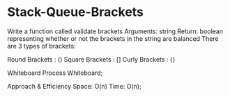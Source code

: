 # Stack-Queue-Brackets

Write a function called validate brackets Arguments: string Return: boolean representing whether or not the brackets in the string are balanced There are 3 types of brackets:

Round Brackets : () Square Brackets : [] Curly Brackets : {}

Whiteboard Process
Whiteboard;

Approach & Efficiency
Space: O(n) Time: O(n);
